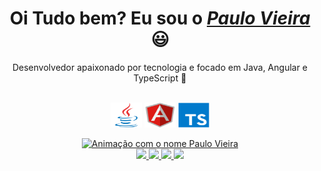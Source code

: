 <div align="center">
  <h1>Oi Tudo bem? Eu sou o <a href="https://www.linkedin.com/in/paulo-vieira-9670a9321/"><i>Paulo Vieira</i></a> 😃️</h1>
  <p>Desenvolvedor apaixonado por tecnologia e focado em Java, Angular e TypeScript 🚀</p>
</div>

<div align="center" valign="top"><br>
  <img align="center" alt="Java" height="40" width="50" src="https://raw.githubusercontent.com/devicons/devicon/master/icons/java/java-original.svg">
  <img align="center" alt="Angular" height="40" width="50" src="https://raw.githubusercontent.com/devicons/devicon/master/icons/angularjs/angularjs-original.svg">
  <img align="center" alt="TypeScript" height="40" width="50" src="https://raw.githubusercontent.com/devicons/devicon/master/icons/typescript/typescript-original.svg">
</div><br>

<div align="center">
  <a href="https://github.com/PauloVieira47">
    <img src="https://github.com/PauloVieira47/PauloVieira47/blob/output/github-contribution-grid-snake.svg" alt="Animação com o nome Paulo Vieira" />
  </a>
</div>

<div align="center">
  <a href="https://www.instagram.com/paulo_vieira47/" target="_blank">
    <img src="https://img.shields.io/badge/-Instagram-%23E4405F?style=for-the-badge&logo=instagram&logoColor=white" target="_blank">
  </a>
  <a href="https://www.linkedin.com/in/paulo-vieira-9670a9321/" target="_blank">
    <img src="https://img.shields.io/badge/-LinkedIn-%230077B5?style=for-the-badge&logo=linkedin&logoColor=white" target="_blank">
  </a>
  <a href="https://www.facebook.com/perfil.php?id=100023813533278" target="_blank">
    <img src="https://img.shields.io/badge/-Facebook-%234267B2?style=for-the-badge&logo=facebook&logoColor=white" target="_blank">
  </a>
  <a href="https://twitter.com/PauloVieira47" target="_blank">
    <img src="https://img.shields.io/badge/-Twitter-%231DA1F2?style=for-the-badge&logo=twitter&logoColor=white" target="_blank">
  </a>
</div>
